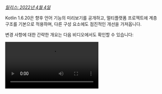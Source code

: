 [//]: # (title: Kotlin 1.6.20의 새로운 기능)

_[릴리스: 2022년 4월 4일](releases.md#release-details)_

Kotlin 1.6.20은 향후 언어 기능의 미리보기를 공개하고, 멀티플랫폼 프로젝트에 계층 구조를 기본으로 적용하며, 다른 구성 요소에도 점진적인 개선을 가져옵니다.

변경 사항에 대한 간략한 개요는 다음 비디오에서도 확인할 수 있습니다:

<video src="https://www.youtube.com/v/8F19ds109-o" title="Kotlin 1.6.20의 새로운 기능"/>

## 언어

Kotlin 1.6.20에서는 두 가지 새로운 언어 기능을 사용해 볼 수 있습니다:

*   [Kotlin/JVM용 컨텍스트 수신자 프로토타입](#prototype-of-context-receivers-for-kotlin-jvm)
*   [논-널(Definitely non-nullable) 확정 타입](#definitely-non-nullable-types)

### Kotlin/JVM용 컨텍스트 수신자 프로토타입

> 이 기능은 Kotlin/JVM에서만 사용할 수 있는 프로토타입입니다. `-Xcontext-receivers`를 활성화하면
> 컴파일러는 프로덕션 코드에 사용할 수 없는 사전 릴리스 바이너리를 생성합니다.
> 컨텍스트 수신자는 토이 프로젝트에서만 사용하십시오.
> [YouTrack](https://youtrack.jetbrains.com/issues/KT)에 피드백을 주시면 감사하겠습니다.
>
{style="warning"}

Kotlin 1.6.20에서는 더 이상 하나의 수신자만 가질 필요가 없습니다. 더 많은 수신자가 필요한 경우, 함수, 프로퍼티 및 클래스 선언에 컨텍스트 수신자를 추가하여 컨텍스트에 종속적으로(또는 _컨텍스트화_) 만들 수 있습니다. 컨텍스트 선언은 다음을 수행합니다:

*   호출자의 스코프에 모든 선언된 컨텍스트 수신자가 암시적 수신자로 존재하도록 요구합니다.
*   선언된 컨텍스트 수신자를 자체 본문 스코프에 암시적 수신자로 가져옵니다.

```kotlin
interface LoggingContext {
    val log: Logger // 이 컨텍스트는 로거에 대한 참조를 제공합니다.
}

context(LoggingContext)
fun startBusinessOperation() {
    // LoggingContext가 암시적 수신자이므로 log 프로퍼티에 접근할 수 있습니다.
    log.info("Operation has started")
}

fun test(loggingContext: LoggingContext) {
    with(loggingContext) {
        // startBusinessOperation()을 호출하려면 LoggingContext가 스코프에
        // 암시적 수신자로 존재해야 합니다.
        startBusinessOperation()
    }
}
```

프로젝트에서 컨텍스트 수신자를 활성화하려면 `-Xcontext-receivers` 컴파일러 옵션을 사용하십시오.
이 기능과 구문에 대한 자세한 설명은 [KEEP](https://github.com/Kotlin/KEEP/blob/master/proposals/context-receivers.md#detailed-design)에서 찾을 수 있습니다.

이 구현은 프로토타입임을 유의하십시오:

*   `-Xcontext-receivers`를 활성화하면 컴파일러는 프로덕션 코드에 사용할 수 없는 사전 릴리스 바이너리를 생성합니다.
*   현재 컨텍스트 수신자를 위한 IDE 지원은 최소한입니다.

토이 프로젝트에서 이 기능을 사용해보고 [이 YouTrack 이슈](https://youtrack.jetbrains.com/issue/KT-42435)에서 여러분의 생각과 경험을 공유해 주십시오.
문제가 발생하면 [새로운 이슈를 제출](https://kotl.in/issue)해 주십시오.

### 논-널(Definitely non-nullable) 확정 타입

> 논-널(Definitely non-nullable) 확정 타입은 [베타](components-stability.md) 상태입니다. 거의 안정적이지만,
> 향후 마이그레이션 단계가 필요할 수 있습니다.
> 여러분이 해야 할 변경 사항을 최소화하기 위해 최선을 다할 것입니다.
>
{style="warning"}

제네릭 Java 클래스 및 인터페이스를 확장할 때 더 나은 상호 운용성을 제공하기 위해, Kotlin 1.6.20에서는 새로운 구문 `T & Any`를 사용하여 사용 위치에서 제네릭 타입 파라미터를 논-널 확정으로 표시할 수 있습니다.
이 구문 형식은 [교차 타입](https://en.wikipedia.org/wiki/Intersection_type) 표기법에서 유래했으며, 현재는 `&`의 왼쪽에 널 허용 상위 경계를 가진 타입 파라미터와 오른쪽에 널 불가능(non-nullable) `Any`로 제한됩니다.

```kotlin
fun <T> elvisLike(x: T, y: T & Any): T & Any = x ?: y

fun main() {
    // OK
    elvisLike<String>("", "").length
    // Error: 'null' cannot be a value of a non-null type
    elvisLike<String>("", null).length

    // OK
    elvisLike<String?>(null, "").length
    // Error: 'null' cannot be a value of a non-null type
    elvisLike<String?>(null, null).length
}
```
{validate="false"}

이 기능을 활성화하려면 언어 버전을 `1.7`로 설정하십시오:

<tabs group="build-script">
<tab title="Kotlin" group-key="kotlin">

```kotlin
kotlin {
    sourceSets.all {
        languageSettings.apply {
            languageVersion = "1.7"
        }
    }
}
```

</tab>
<tab title="Groovy" group-key="groovy">

```groovy
kotlin {
    sourceSets.all {
        languageSettings {
            languageVersion = '1.7'
        }
    }
}
```

</tab>
</tabs>

논-널 확정 타입에 대한 자세한 내용은 [KEEP](https://github.com/Kotlin/KEEP/blob/master/proposals/definitely-non-nullable-types.md)에서 확인하십시오.

## Kotlin/JVM

Kotlin 1.6.20은 다음을 소개합니다:

*   JVM 인터페이스의 디폴트 메서드 호환성 개선: [인터페이스를 위한 새로운 `@JvmDefaultWithCompatibility` 어노테이션](#new-jvmdefaultwithcompatibility-annotation-for-interfaces) 및 [`-Xjvm-default` 모드의 호환성 변경 사항](#compatibility-changes-in-the-xjvm-default-modes)
*   [JVM 백엔드에서 단일 모듈의 병렬 컴파일 지원](#support-for-parallel-compilation-of-a-single-module-in-the-jvm-backend)
*   [함수형 인터페이스 생성자에 대한 호출 가능 참조 지원](#support-for-callable-references-to-functional-interface-constructors)

### 인터페이스를 위한 새로운 @JvmDefaultWithCompatibility 어노테이션

Kotlin 1.6.20은 새로운 [`@JvmDefaultWithCompatibility`](https://kotlinlang.org/api/latest/jvm/stdlib/kotlin.jvm/-jvm-default-with-compatibility/) 어노테이션을 도입합니다. 이 어노테이션을 `-Xjvm-default=all` 컴파일러 옵션과 함께 사용하여 모든 Kotlin 인터페이스의 모든 비추상(non-abstract) 멤버에 대해 [JVM 인터페이스에 디폴트 메서드를 생성](java-to-kotlin-interop.md#default-methods-in-interfaces)합니다.

`-Xjvm-default=all` 옵션 없이 컴파일된 Kotlin 인터페이스를 사용하는 클라이언트가 있다면, 해당 코드는 이 옵션으로 컴파일된 코드와 바이너리 비호환성이 발생할 수 있습니다.
Kotlin 1.6.20 이전에는 이러한 호환성 문제를 피하기 위해 [권장되는 접근 방식](https://blog.jetbrains.com/kotlin/2020/07/kotlin-1-4-m3-generating-default-methods-in-interfaces/#JvmDefaultWithoutCompatibility)은 `-Xjvm-default=all-compatibility` 모드와 더불어 이러한 유형의 호환성이 필요 없는 인터페이스에 `@JvmDefaultWithoutCompatibility` 어노테이션을 사용하는 것이었습니다.

이 접근 방식에는 몇 가지 단점이 있었습니다:

*   새로운 인터페이스가 추가될 때 어노테이션 추가를 쉽게 잊을 수 있었습니다.
*   일반적으로 공개 API보다 비공개 부분에 더 많은 인터페이스가 있으므로, 코드의 여러 위치에 이 어노테이션을 추가해야 했습니다.

이제 `-Xjvm-default=all` 모드를 사용하고 `@JvmDefaultWithCompatibility` 어노테이션으로 인터페이스를 표시할 수 있습니다.
이를 통해 공개 API의 모든 인터페이스에 이 어노테이션을 한 번 추가할 수 있으며, 새로운 비공개 코드에는 어노테이션을 사용할 필요가 없습니다.

[이 YouTrack 티켓](https://youtrack.jetbrains.com/issue/KT-48217)에 이 새로운 어노테이션에 대한 피드백을 남겨주세요.

### -Xjvm-default 모드의 호환성 변경 사항

Kotlin 1.6.20은 `-Xjvm-default=all` 또는 `-Xjvm-default=all-compatibility` 모드로 컴파일된 모듈에 대해 기본 모드( `-Xjvm-default=disable` 컴파일러 옵션)에서 모듈을 컴파일하는 옵션을 추가합니다.
이전과 마찬가지로, 모든 모듈이 `-Xjvm-default=all` 또는 `-Xjvm-default=all-compatibility` 모드를 가지고 있다면 컴파일은 성공합니다.
[이 YouTrack 이슈](https://youtrack.jetbrains.com/issue/KT-47000)에 피드백을 남길 수 있습니다.

Kotlin 1.6.20은 컴파일러 옵션 `-Xjvm-default`의 `compatibility` 및 `enable` 모드를 사용 중단합니다.
다른 모드의 설명에는 호환성과 관련하여 변경 사항이 있지만, 전체적인 논리는 동일하게 유지됩니다.
[업데이트된 설명](java-to-kotlin-interop.md#compatibility-modes-for-default-methods)을 확인해볼 수 있습니다.

Java 상호 운용성에서의 디폴트 메서드에 대한 자세한 내용은 [상호 운용성 문서](java-to-kotlin-interop.md#default-methods-in-interfaces) 및
[이 블로그 게시물](https://blog.jetbrains.com/kotlin/2020/07/kotlin-1-4-m3-generating-default-methods-in-interfaces/)을 참조하십시오.

### JVM 백엔드에서 단일 모듈의 병렬 컴파일 지원

> JVM 백엔드에서 단일 모듈의 병렬 컴파일 지원은 [실험적](components-stability.md)입니다.
> 언제든지 삭제되거나 변경될 수 있습니다. 옵트인(자세한 내용은 아래 참조)이 필요하며, 평가 목적으로만 사용해야 합니다.
> [YouTrack](https://youtrack.jetbrains.com/issue/KT-46085)에 대한 피드백을 주시면 감사하겠습니다.
>
{style="warning"}

새로운 JVM IR 백엔드의 컴파일 시간을 개선하기 위한 작업을 계속하고 있습니다.
Kotlin 1.6.20에서는 모듈의 모든 파일을 병렬로 컴파일하는 실험적인 JVM IR 백엔드 모드를 추가했습니다.
병렬 컴파일은 전체 컴파일 시간을 최대 15%까지 단축할 수 있습니다.

실험적 병렬 백엔드 모드를 활성화하려면 [컴파일러 옵션](compiler-reference.md#compiler-options) `-Xbackend-threads`를 사용하십시오.
이 옵션에 다음 인수를 사용하십시오:

*   `N`은 사용하려는 스레드 수입니다. CPU 코어 수보다 커서는 안 됩니다. 그렇지 않으면 스레드 간 컨텍스트 전환으로 인해 병렬화가 효과를 잃게 됩니다.
*   `0`은 각 CPU 코어에 별도의 스레드를 사용합니다.

[Gradle](gradle.md)은 태스크를 병렬로 실행할 수 있지만, 프로젝트(또는 프로젝트의 주요 부분)가 Gradle의 관점에서 하나의 큰 태스크일 경우 이러한 유형의 병렬화는 크게 도움이 되지 않습니다.
매우 큰 단일 모듈이 있다면 병렬 컴파일을 사용하여 더 빠르게 컴파일하십시오.
프로젝트가 많은 작은 모듈로 구성되어 있고 Gradle에 의해 빌드가 병렬화되어 있다면, 또 다른 병렬화 계층을 추가하는 것은 컨텍스트 전환으로 인해 성능을 저하시킬 수 있습니다.

> 병렬 컴파일에는 몇 가지 제약 사항이 있습니다:
> *   kapt는 IR 백엔드를 비활성화하므로 [kapt](kapt.md)와 함께 작동하지 않습니다.
> *   설계상 더 많은 JVM 힙을 요구합니다. 힙의 양은 스레드 수에 비례합니다.
>
{style="note"}

### 함수형 인터페이스 생성자에 대한 호출 가능 참조 지원

> 함수형 인터페이스 생성자에 대한 호출 가능 참조 지원은 [실험적](components-stability.md)입니다.
> 언제든지 삭제되거나 변경될 수 있습니다. 옵트인(자세한 내용은 아래 참조)이 필요하며, 평가 목적으로만 사용해야 합니다.
> [YouTrack](https://youtrack.jetbrains.com/issue/KT-47939)에 대한 피드백을 주시면 감사하겠습니다.
>
{style="warning"}

함수형 인터페이스 생성자에 대한 [호출 가능 참조](reflection.md#callable-references) 지원은 생성자 함수가 있는 인터페이스에서 [함수형 인터페이스](fun-interfaces.md)로 마이그레이션할 수 있는 소스 호환 방식을 추가합니다.

다음 코드를 살펴보십시오:

```kotlin
interface Printer {
    fun print()
}

fun Printer(block: () -> Unit): Printer = object : Printer { override fun print() = block() }
```

함수형 인터페이스 생성자에 대한 호출 가능 참조가 활성화되면, 이 코드는 단순히 함수형 인터페이스 선언으로 대체될 수 있습니다:

```kotlin
fun interface Printer {
    fun print()
}
```

생성자는 암시적으로 생성되며, `::Printer` 함수 참조를 사용하는 모든 코드는 컴파일됩니다. 예를 들면 다음과 같습니다:

```kotlin
documentsStorage.addPrinter(::Printer)
```
{validate="false"}

레거시 함수 `Printer`에 `DeprecationLevel.HIDDEN`을 사용하여 [`@Deprecated`](https://kotlinlang.org/api/latest/jvm/stdlib/kotlin/-deprecated/) 어노테이션을 표시하여 바이너리 호환성을 유지하십시오:

```kotlin
@Deprecated(message = "Your message about the deprecation", level = DeprecationLevel.HIDDEN)
fun Printer(...) {...}
```
{validate="false"}

이 기능을 활성화하려면 컴파일러 옵션 `-XXLanguage:+KotlinFunInterfaceConstructorReference`를 사용하십시오.

## Kotlin/Native

Kotlin/Native 1.6.20은 새로운 구성 요소의 지속적인 개발을 알립니다. Kotlin을 다른 플랫폼에서 일관된 경험을 제공하기 위한 또 다른 단계를 밟았습니다:

*   [새로운 메모리 관리자에 대한 업데이트](#an-update-on-the-new-memory-manager)
*   [새로운 메모리 관리자의 스윕(sweep) 단계에 대한 동시 구현](#concurrent-implementation-for-the-sweep-phase-in-new-memory-manager)
*   [어노테이션 클래스 인스턴스화](#instantiation-of-annotation-classes)
*   [Swift async/await와의 상호 운용성: KotlinUnit 대신 Swift의 Void 반환](#interop-with-swift-async-await-returning-void-instead-of-kotlinunit)
*   [libbacktrace를 사용한 더 나은 스택 트레이스](#better-stack-traces-with-libbacktrace)
*   [독립형 Android 실행 파일 지원](#support-for-standalone-android-executables)
*   [성능 향상](#performance-improvements)
*   [cinterop 모듈 가져오기 중 개선된 오류 처리](#improved-error-handling-during-cinterop-modules-import)
*   [Xcode 13 라이브러리 지원](#support-for-xcode-13-libraries)

### 새로운 메모리 관리자에 대한 업데이트

> 새로운 Kotlin/Native 메모리 관리자는 [알파](components-stability.md) 상태입니다.
> 호환되지 않게 변경될 수 있으며 향후 수동 마이그레이션이 필요할 수 있습니다.
> [YouTrack](https://youtrack.jetbrains.com/issue/KT-48525)에 대한 피드백을 주시면 감사하겠습니다.
>
{style="note"}

Kotlin 1.6.20에서는 새로운 Kotlin/Native 메모리 관리자의 알파 버전을 사용해 볼 수 있습니다.
이는 JVM과 Native 플랫폼 간의 차이를 없애 멀티플랫폼 프로젝트에서 일관된 개발자 경험을 제공합니다.
예를 들어, Android와 iOS 모두에서 작동하는 새로운 크로스 플랫폼 모바일 애플리케이션을 훨씬 쉽게 만들 수 있습니다.

새로운 Kotlin/Native 메모리 관리자는 스레드 간 객체 공유에 대한 제약을 해제합니다.
또한 안전하고 특별한 관리나 어노테이션이 필요 없는 누수 없는 동시성 프로그래밍 프리미티브를 제공합니다.

새로운 메모리 관리자는 향후 버전에서 기본값이 될 예정이므로, 지금 사용해 보시는 것을 권장합니다.
새로운 메모리 관리자에 대해 더 자세히 알아보고 데모 프로젝트를 탐색하려면 [블로그 게시물](https://blog.jetbrains.com/kotlin/2021/08/try-the-new-kotlin-native-memory-manager-development-preview/)을 확인하거나, 직접 사용해 보려면 [마이그레이션 지침](https://github.com/JetBrains/kotlin/blob/master/kotlin-native/NEW_MM.md)으로 바로 이동하십시오.

프로젝트에서 새로운 메모리 관리자를 사용하여 어떻게 작동하는지 확인하고, 이슈 트래커인 [YouTrack](https://youtrack.jetbrains.com/issue/KT-48525)에 피드백을 공유해 주십시오.

### 새로운 메모리 관리자의 스윕(sweep) 단계에 대한 동시 구현

[Kotlin 1.6에서 발표된](whatsnew16.md#preview-of-the-new-memory-manager) 새로운 메모리 관리자로 이미 전환했다면, 엄청난 실행 시간 개선을 체감할 수 있을 것입니다. 저희 벤치마크에 따르면 평균 35%의 개선이 있었습니다.
1.6.20부터는 새로운 메모리 관리자를 위한 스윕(sweep) 단계에 대한 동시 구현도 제공됩니다.
이는 성능을 더욱 향상시키고 가비지 컬렉터 중지 시간을 줄이는 데 도움이 될 것입니다.

새로운 Kotlin/Native 메모리 관리자를 위한 이 기능을 활성화하려면 다음 컴파일러 옵션을 전달하십시오:

```bash
-Xgc=cms
```

[이 YouTrack 이슈](https://youtrack.jetbrains.com/issue/KT-48526)에서 새로운 메모리 관리자 성능에 대한 피드백을 자유롭게 공유해 주십시오.

### 어노테이션 클래스 인스턴스화

Kotlin 1.6.0에서는 어노테이션 클래스 인스턴스화가 Kotlin/JVM 및 Kotlin/JS에서 [안정화](components-stability.md)되었습니다.
1.6.20 버전은 Kotlin/Native에 대한 지원을 제공합니다.

[어노테이션 클래스 인스턴스화](annotations.md#instantiation)에 대해 자세히 알아보십시오.

### Swift async/await와의 상호 운용성: KotlinUnit 대신 Swift의 Void 반환

> Swift async/await와의 동시성 상호 운용성은 [실험적](components-stability.md)입니다. 언제든지 삭제되거나 변경될 수 있습니다.
> 평가 목적으로만 사용해야 합니다. [YouTrack](https://youtrack.jetbrains.com/issue/KT-47610)에 대한 피드백을 주시면 감사하겠습니다.
>
{style="warning"}

[Swift의 async/await와의 실험적 상호 운용성](whatsnew1530.md#experimental-interoperability-with-swift-5-5-async-await)(Swift 5.5부터 사용 가능)에 대한 작업을 계속 진행하고 있습니다.
Kotlin 1.6.20은 `Unit` 반환 타입을 가진 `suspend` 함수를 처리하는 방식이 이전 버전과 다릅니다.

이전에는 이러한 함수가 Swift에서 `KotlinUnit`을 반환하는 `async` 함수로 표현되었습니다. 그러나 이들에 대한 올바른 반환 타입은 비-suspend 함수와 유사하게 `Void`입니다.

기존 코드를 깨뜨리지 않기 위해, 컴파일러가 `Unit`을 반환하는 suspend 함수를 `Void` 반환 타입을 가진 `async` Swift로 번역하도록 하는 Gradle 프로퍼티를 도입하고 있습니다:

```none
# gradle.properties
kotlin.native.binary.unitSuspendFunctionObjCExport=proper
```

향후 Kotlin 릴리스에서는 이 동작이 기본값이 되도록 할 계획입니다.

### libbacktrace를 사용한 더 나은 스택 트레이스

> 소스 위치를 확인하기 위해 libbacktrace를 사용하는 것은 [실험적](components-stability.md)입니다. 언제든지 삭제되거나 변경될 수 있습니다.
> 평가 목적으로만 사용해야 합니다. [YouTrack](https://youtrack.jetbrains.com/issue/KT-48424)에 대한 피드백을 주시면 감사하겠습니다.
>
{style="warning"}

Kotlin/Native는 이제 `linux*` ( `linuxMips32` 및 `linuxMipsel32` 제외) 및 `androidNative*` 타겟에 대한 파일 위치 및 줄 번호가 포함된 상세한 스택 트레이스를 생성할 수 있어 디버깅을 개선합니다.

이 기능은 내부적으로 [libbacktrace](https://github.com/ianlancetaylor/libbacktrace) 라이브러리를 사용합니다.
다음 코드를 보면 차이점의 예를 확인할 수 있습니다:

```kotlin
fun main() = bar()
fun bar() = baz()
inline fun baz() {
    error("")
}
```

*   **1.6.20 이전:**

```text
Uncaught Kotlin exception: kotlin.IllegalStateException:
   at 0   example.kexe        0x227190       kfun:kotlin.Throwable#<init>(kotlin.String?){} + 96
   at 1   example.kexe        0x221e4c       kfun:kotlin.Exception#<init>(kotlin.String?){} + 92
   at 2   example.kexe        0x221f4c       kfun:kotlin.RuntimeException#<init>(kotlin.String?){} + 92
   at 3   example.kexe        0x22234c       kfun:kotlin.IllegalStateException#<init>(kotlin.String?){} + 92
   at 4   example.kexe        0x25d708       kfun:#bar(){} + 104
   at 5   example.kexe        0x25d68c       kfun:#main(){} + 12
```
{initial-collapse-state="collapsed" collapsible="true"}

*   **libbacktrace를 사용한 1.6.20:**

```text
Uncaught Kotlin exception: kotlin.IllegalStateException:
   at 0   example.kexe        0x229550    kfun:kotlin.Throwable#<init>(kotlin.String?){} + 96 (/opt/buildAgent/work/c3a91df21e46e2c8/kotlin/kotlin-native/runtime/src/main/kotlin/kotlin/Throwable.kt:24:37)
   at 1   example.kexe        0x22420c    kfun:kotlin.Exception#<init>(kotlin.String?){} + 92 (/opt/buildAgent/work/c3a91df21e46e2c8/kotlin/kotlin-native/runtime/src/main/kotlin/kotlin/Exceptions.kt:23:44)
   at 2   example.kexe        0x22430c    kfun:kotlin.RuntimeException#<init>(kotlin.String?){} + 92 (/opt/buildAgent/work/c3a91df21e46e2c8/kotlin/kotlin-native/runtime/src/main/kotlin/kotlin/Exceptions.kt:34:44)
   at 3   example.kexe        0x22470c    kfun:kotlin.IllegalStateException#<init>(kotlin.String?){} + 92 (/opt/buildAgent/work/c3a91df21e46e2c8/kotlin/kotlin-native/runtime/src/main/kotlin/kotlin/Exceptions.kt:70:44)
   at 4   example.kexe        0x25fac8    kfun:#bar(){} + 104 [inlined] (/opt/buildAgent/work/c3a91df21e46e2c8/kotlin/libraries/stdlib/src/kotlin/util/Preconditions.kt:143:56)
   at 5   example.kexe        0x25fac8    kfun:#bar(){} + 104 [inlined] (/private/tmp/backtrace/src/commonMain/kotlin/app.kt:4:5)
   at 6   example.kexe        0x25fac8    kfun:#bar(){} + 104 (/private/tmp/backtrace/src/commonMain/kotlin/app.kt:2:13)
   at 7   example.kexe        0x25fa4c    kfun:#main(){} + 12 (/private/tmp/backtrace/src/commonMain/kotlin/app.kt:1:14)
```
{initial-collapse-state="collapsed" collapsible="true"}

이미 스택 트레이스에 파일 위치와 줄 번호가 있는 Apple 타겟의 경우, libbacktrace는 인라인 함수 호출에 대해 더 많은 세부 정보를 제공합니다:

*   **1.6.20 이전:**

```text
Uncaught Kotlin exception: kotlin.IllegalStateException:
   at 0   example.kexe    0x10a85a8f8    kfun:kotlin.Throwable#<init>(kotlin.String?){} + 88 (/opt/buildAgent/work/c3a91df21e46e2c8/kotlin/kotlin-native/runtime/src/main/kotlin/kotlin/Throwable.kt:24:37)
   at 1   example.kexe    0x10a855846    kfun:kotlin.Exception#<init>(kotlin.String?){} + 86 (/opt/buildAgent/work/c3a91df21e46e2c8/kotlin/kotlin-native/runtime/src/main/kotlin/kotlin/Exceptions.kt:23:44)
   at 2   example.kexe    0x10a855936    kfun:kotlin.RuntimeException#<init>(kotlin.String?){} + 86 (/opt/buildAgent/work/c3a91df21e46e2c8/kotlin/kotlin-native/runtime/src/main/kotlin/kotlin/Exceptions.kt:34:44)
   at 3   example.kexe    0x10a855c86    kfun:kotlin.IllegalStateException#<init>(kotlin.String?){} + 86 (/opt/buildAgent/work/c3a91df21e46e2c8/kotlin/kotlin-native/runtime/src/main/kotlin/kotlin/Exceptions.kt:70:44)
   at 4   example.kexe    0x10a8489a5    kfun:#bar(){} + 117 (/private/tmp/backtrace/src/commonMain/kotlin/app.kt:2:1)
   at 5   example.kexe    0x10a84891c    kfun:#main(){} + 12 (/private/tmp/backtrace/src/commonMain/kotlin/app.kt:1:14)
...
```
{initial-collapse-state="collapsed" collapsible="true"}

*   **libbacktrace를 사용한 1.6.20:**

```text
Uncaught Kotlin exception: kotlin.IllegalStateException:
   at 0   example.kexe    0x10669bc88    kfun:kotlin.Throwable#<init>(kotlin.String?){} + 88 (/opt/buildAgent/work/c3a91df21e46e2c8/kotlin/kotlin-native/runtime/src/main/kotlin/kotlin/Throwable.kt:24:37)
   at 1   example.kexe    0x106696bd6    kfun:kotlin.Exception#<init>(kotlin.String?){} + 86 (/opt/buildAgent/work/c3a91df21e46e2c8/kotlin/kotlin-native/runtime/src/main/kotlin/kotlin/Exceptions.kt:23:44)
   at 2   example.kexe    0x106696cc6    kfun:kotlin.RuntimeException#<init>(kotlin.String?){} + 86 (/opt/buildAgent/work/c3a91df21e46e2c8/kotlin/kotlin-native/runtime/src/main/kotlin/kotlin/Exceptions.kt:34:44)
   at 3   example.kexe    0x106697016    kfun:kotlin.IllegalStateException#<init>(kotlin.String?){} + 86 (/opt/buildAgent/work/c3a91df21e46e2c8/kotlin/kotlin-native/runtime/src/main/kotlin/kotlin/Exceptions.kt:70:44)
   at 4   example.kexe    0x106689d35    kfun:#bar(){} + 117 [inlined] (/opt/buildAgent/work/c3a91df21e46e2c8/kotlin/libraries/stdlib/src/kotlin/util/Preconditions.kt:143:56)
>>  at 5   example.kexe    0x106689d35    kfun:#bar(){} + 117 [inlined] (/private/tmp/backtrace/src/commonMain/kotlin/app.kt:4:5)
   at 6   example.kexe    0x106689d35    kfun:#bar(){} + 117 (/private/tmp/backtrace/src/commonMain/kotlin/app.kt:2:13)
   at 7   example.kexe    0x106689cac    kfun:#main(){} + 12 (/private/tmp/backtrace/src/commonMain/kotlin/app.kt:1:14)
...
```
{initial-collapse-state="collapsed" collapsible="true"}

libbacktrace를 사용하여 더 나은 스택 트레이스를 생성하려면 `gradle.properties`에 다음 줄을 추가하십시오:

```none
# gradle.properties
kotlin.native.binary.sourceInfoType=libbacktrace
```

[이 YouTrack 이슈](https://youtrack.jetbrains.com/issue/KT-48424)에서 libbacktrace를 사용하여 Kotlin/Native 디버깅이 어떻게 작동하는지 알려주십시오.

### 독립형 Android 실행 파일 지원

이전에는 Kotlin/Native의 Android Native 실행 파일이 실제 실행 파일이 아니라 NativeActivity로 사용할 수 있는 공유 라이브러리였습니다. 이제 Android Native 타겟용 표준 실행 파일을 생성하는 옵션이 있습니다.

이를 위해 프로젝트의 `build.gradle(.kts)` 부분에서 `androidNative` 타겟의 실행 가능 블록을 구성하십시오.
다음 바이너리 옵션을 추가하십시오:

```kotlin
kotlin {
    androidNativeX64("android") {
        binaries {
            executable {
                binaryOptions["androidProgramType"] = "standalone"
            }
        }
    }
}
```

이 기능은 Kotlin 1.7.0에서 기본값이 될 예정입니다.
현재 동작을 유지하려면 다음 설정을 사용하십시오:

```kotlin
binaryOptions["androidProgramType"] = "nativeActivity"
```

구현에 기여해준 Mattia Iavarone에게 감사드립니다!

### 성능 향상

컴파일 프로세스 속도를 높이고 [https://youtrack.jetbrains.com/issue/KT-42294](https://youtrack.jetbrains.com/issue/KT-42294) 개발 경험을 개선하기 위해 Kotlin/Native에 많은 노력을 기울이고 있습니다.

Kotlin 1.6.20은 Kotlin이 생성하는 LLVM IR에 영향을 미치는 일부 성능 업데이트 및 버그 수정을 가져옵니다.
내부 프로젝트의 벤치마크에 따르면, 평균적으로 다음과 같은 성능 향상을 달성했습니다:

*   실행 시간 15% 단축
*   릴리스 및 디버그 바이너리의 코드 크기 20% 감소
*   릴리스 바이너리의 컴파일 시간 26% 단축

이러한 변경 사항은 또한 대규모 내부 프로젝트에서 디버그 바이너리의 컴파일 시간을 10% 단축시킵니다.

이를 달성하기 위해, 일부 컴파일러 생성 합성 객체에 대한 정적 초기화를 구현하고, 모든 함수에 대한 LLVM IR 구조 방식을 개선했으며, 컴파일러 캐시를 최적화했습니다.

### cinterop 모듈 가져오기 중 개선된 오류 처리

이번 릴리스에서는 `cinterop` 도구를 사용하여 Objective-C 모듈을 가져올 때(일반적으로 CocoaPods 포드의 경우와 같음) 발생하는 오류에 대한 개선된 오류 처리가 도입되었습니다.
이전에는 Objective-C 모듈 작업 중 오류가 발생하면(예: 헤더의 컴파일 오류 처리 시), `fatal error: could not build module $name`과 같은 정보 없는 오류 메시지를 받았습니다.
`cinterop` 도구의 이 부분을 확장하여, 확장된 설명과 함께 오류 메시지를 받게 됩니다.

### Xcode 13 라이브러리 지원

Xcode 13과 함께 제공되는 라이브러리는 이번 릴리스부터 완벽하게 지원됩니다.
Kotlin 코드 어디에서든 자유롭게 접근할 수 있습니다.

## Kotlin 멀티플랫폼

1.6.20은 Kotlin 멀티플랫폼에 다음과 같은 주요 업데이트를 제공합니다:

*   [계층 구조 지원이 이제 모든 새 멀티플랫폼 프로젝트의 기본값으로 설정](#hierarchical-structure-support-for-multiplatform-projects)
*   [Kotlin CocoaPods Gradle 플러그인에 CocoaPods 통합을 위한 몇 가지 유용한 기능 추가](#kotlin-cocoapods-gradle-plugin)

### 멀티플랫폼 프로젝트를 위한 계층 구조 지원

Kotlin 1.6.20은 계층 구조 지원이 기본적으로 활성화되어 있습니다.
[Kotlin 1.4.0에서 도입된](whatsnew14.md#sharing-code-in-several-targets-with-the-hierarchical-project-structure) 이후, 프론트엔드를 크게 개선하고 IDE 가져오기를 안정화했습니다.

이전에는 멀티플랫폼 프로젝트에 코드를 추가하는 두 가지 방법이 있었습니다. 첫 번째는 플랫폼별 소스 세트에 삽입하는 것으로, 이는 하나의 타겟으로 제한되며 다른 플랫폼에서 재사용할 수 없었습니다.
두 번째는 Kotlin이 현재 지원하는 모든 플랫폼에서 공유되는 공통 소스 세트를 사용하는 것이었습니다.

이제 공통 로직과 서드파티 API를 많이 재사용하는 몇몇 유사한 네이티브 타겟 간에 [소스 코드를 공유](#better-code-sharing-in-your-project)할 수 있습니다.
이 기술은 올바른 기본 종속성을 제공하고 공유 코드에서 사용 가능한 정확한 API를 찾아냅니다.
이는 복잡한 빌드 설정을 없애고 네이티브 타겟 간에 소스 세트를 공유하기 위한 IDE 지원을 얻기 위해 해결 방법을 사용해야 하는 필요성을 제거합니다.
또한 다른 타겟을 위한 안전하지 않은 API 사용을 방지하는 데 도움이 됩니다.

이 기술은 [라이브러리 작성자](#more-opportunities-for-library-authors)에게도 유용할 것입니다. 계층적 프로젝트 구조를 통해 타겟의 하위 집합에 대한 공통 API를 가진 라이브러리를 게시하고 사용할 수 있기 때문입니다.

기본적으로, 계층 구조로 게시된 라이브러리는 계층 구조 프로젝트와만 호환됩니다.

#### 프로젝트에서 더 나은 코드 공유

계층 구조 지원이 없으면, _일부_ [Kotlin 타겟](https://www.jetbrains.com/help/kotlin-multiplatform-dev/multiplatform-dsl-reference.html#targets) 간에 코드를 공유할 수 있는 직접적인 방법이 없었지만, _모든_ 타겟에 걸쳐 코드를 공유하는 것은 가능했습니다.
인기 있는 예시 중 하나는 모든 iOS 타겟 간에 코드를 공유하고 Foundation과 같은 iOS 특정 [종속성](https://www.jetbrains.com/help/kotlin-multiplatform-dev/multiplatform-share-on-platforms.html#connect-platform-specific-libraries)에 접근하는 것입니다.

계층적 프로젝트 구조 지원 덕분에, 이제 이 작업을 기본으로 수행할 수 있습니다.
새로운 구조에서는 소스 세트가 계층을 형성합니다.
주어진 소스 세트가 컴파일되는 각 타겟에 사용할 수 있는 플랫폼별 언어 기능과 종속성을 사용할 수 있습니다.

예를 들어, iOS 기기 및 시뮬레이터용 `iosArm64` 및 `iosX64`라는 두 개의 타겟이 있는 일반적인 멀티플랫폼 프로젝트를 고려해 보십시오.
Kotlin 툴체인은 두 타겟이 동일한 함수를 가지고 있음을 이해하고, 중간 소스 세트인 `iosMain`에서 해당 함수에 접근할 수 있도록 허용합니다.

![iOS hierarchy example](ios-hierarchy-example.jpg){width=700}

Kotlin 툴체인은 Kotlin/Native stdlib 또는 네이티브 라이브러리와 같은 올바른 기본 종속성을 제공합니다.
또한 Kotlin 툴체인은 공유 코드에서 사용 가능한 정확한 API 표면 영역을 찾아내기 위해 최선을 다할 것입니다.
이는 예를 들어 Windows용으로 의도된 API를 JS 코드에서 사용하는 것과 같은 경우를 방지합니다.

#### 라이브러리 작성자를 위한 더 많은 기회

멀티플랫폼 라이브러리가 게시될 때, 해당 중간 소스 세트의 API도 이제 제대로 함께 게시되어 소비자에게 제공됩니다.
다시 말하지만, Kotlin 툴체인은 소비자 소스 세트에서 사용 가능한 API를 자동으로 파악하는 동시에, 예를 들어 JVM용 API를 JS 코드에서 사용하는 것과 같이 안전하지 않은 사용을 면밀히 주시합니다.
[라이브러리에서 코드 공유](https://www.jetbrains.com/help/kotlin-multiplatform-dev/multiplatform-share-on-platforms.html#share-code-in-libraries)에 대해 자세히 알아보십시오.

#### 구성 및 설정

Kotlin 1.6.20부터 모든 새로운 멀티플랫폼 프로젝트는 계층 구조를 갖게 됩니다. 추가 설정은 필요하지 않습니다.

*   이미 [수동으로 활성화](https://www.jetbrains.com/help/kotlin-multiplatform-dev/multiplatform-share-on-platforms.html#share-code-on-similar-platforms)했다면, `gradle.properties`에서 사용 중단된 옵션을 제거할 수 있습니다:

  ```none
  # gradle.properties
  kotlin.mpp.enableGranularSourceSetsMetadata=true
  kotlin.native.enableDependencyPropagation=false // 또는 이전 설정에 따라 'true'
  ```

*   Kotlin 1.6.20의 경우, 최상의 경험을 위해 [Android Studio 2021.1.1](https://developer.android.com/studio) (Bumblebee) 이상을 사용하는 것이 좋습니다.

*   또한 옵트아웃할 수도 있습니다. 계층 구조 지원을 비활성화하려면 `gradle.properties`에 다음 옵션을 설정하십시오:

  ```none
  # gradle.properties
  kotlin.mpp.hierarchicalStructureSupport=false
  ```

#### 피드백 남기기

이것은 전체 생태계에 중요한 변화입니다. 더 나은 발전을 위해 여러분의 피드백을 주시면 감사하겠습니다.

지금 사용해보고 [이슈 트래커](https://kotl.in/issue)에 발생하는 모든 어려움을 보고해 주십시오.

### Kotlin CocoaPods Gradle 플러그인

CocoaPods 통합을 단순화하기 위해 Kotlin 1.6.20은 다음 기능을 제공합니다:

*   CocoaPods 플러그인에는 이제 등록된 모든 타겟으로 XCFramework를 빌드하고 Podspec 파일을 생성하는 태스크가 있습니다. 이는 Xcode와 직접 통합하고 싶지 않지만 아티팩트를 빌드하여 로컬 CocoaPods 저장소에 배포하고 싶을 때 유용할 수 있습니다.
  
    [XCFramework 빌드](https://www.jetbrains.com/help/kotlin-multiplatform-dev/multiplatform-build-native-binaries.html#build-xcframeworks)에 대해 자세히 알아보십시오.

*   프로젝트에서 [CocoaPods 통합](https://www.jetbrains.com/help/kotlin-multiplatform-dev/multiplatform-cocoapods-overview.html)을 사용하는 경우, 전체 Gradle 프로젝트에 필요한 Pod 버전을 지정하는 데 익숙할 것입니다. 이제 더 많은 옵션이 있습니다:
    *   `cocoapods` 블록에 Pod 버전을 직접 지정합니다.
    *   계속해서 Gradle 프로젝트 버전을 사용합니다.
  
    이러한 속성 중 어느 것도 구성되지 않으면 오류가 발생합니다.

*   이제 전체 Gradle 프로젝트의 이름을 변경하는 대신 `cocoapods` 블록에서 CocoaPod 이름을 구성할 수 있습니다.

*   CocoaPods 플러그인은 새로운 `extraSpecAttributes` 속성을 도입했는데, 이 속성을 사용하여 이전에는 하드코딩되었던 `libraries` 또는 `vendored_frameworks`와 같은 Podspec 파일의 속성을 구성할 수 있습니다.

```kotlin
kotlin {
    cocoapods {
        version = "1.0"
        name = "MyCocoaPod"
        extraSpecAttributes["social_media_url"] = 'https://twitter.com/kotlin'
        extraSpecAttributes["vendored_frameworks"] = 'CustomFramework.xcframework'
        extraSpecAttributes["libraries"] = 'xml'
    }
}
```

전체 Kotlin CocoaPods Gradle 플러그인 [DSL 참조](https://www.jetbrains.com/help/kotlin-multiplatform-dev/multiplatform-cocoapods-dsl-reference.html)를 참조하십시오.

## Kotlin/JS

1.6.20의 Kotlin/JS 개선 사항은 주로 IR 컴파일러에 영향을 미칩니다:

*   [IR 컴파일러를 사용한 개발 바이너리용 증분 컴파일](#incremental-compilation-for-development-binaries-with-ir-compiler)
*   [IR 컴파일러를 통한 최상위 프로퍼티의 기본 지연 초기화](#lazy-initialization-of-top-level-properties-by-default-with-ir-compiler)
*   [IR 컴파일러를 통한 프로젝트 모듈의 기본 별도 JS 파일](#separate-js-files-for-project-modules-by-default-with-ir-compiler)
*   [Char 클래스 최적화](#char-class-optimization)
*   [내보내기 개선 (IR 및 레거시 백엔드 모두)](#improvements-to-export-and-typescript-declaration-generation)
*   [비동기 테스트를 위한 @AfterTest 보장](#aftertest-guarantees-for-asynchronous-tests)

### IR 컴파일러를 사용한 개발 바이너리용 증분 컴파일

IR 컴파일러를 사용한 Kotlin/JS 개발을 더욱 효율적으로 만들기 위해, 새로운 _증분 컴파일_ 모드를 도입하고 있습니다.

이 모드에서 `compileDevelopmentExecutableKotlinJs` Gradle 태스크로 **개발 바이너리**를 빌드할 때, 컴파일러는 모듈 수준에서 이전 컴파일 결과를 캐시합니다.
이는 변경되지 않은 소스 파일에 대해 후속 컴파일 시 캐시된 컴파일 결과를 사용하여, 특히 작은 변경이 있을 때 컴파일이 더 빠르게 완료되도록 합니다.
이 개선 사항은 개발 프로세스(편집-빌드-디버그 주기 단축)만을 목표로 하며 프로덕션 아티팩트 빌드에는 영향을 미치지 않습니다.

개발 바이너리에 대한 증분 컴파일을 활성화하려면 프로젝트의 `gradle.properties`에 다음 줄을 추가하십시오:

```none
# gradle.properties
kotlin.incremental.js.ir=true // 기본값은 false
```

저희 테스트 프로젝트에서 새 모드는 증분 컴파일을 최대 30% 더 빠르게 만들었습니다. 그러나 이 모드에서 클린 빌드는 캐시를 생성하고 채워야 하므로 더 느려졌습니다.

[이 YouTrack 이슈](https://youtrack.jetbrains.com/issue/KT-50203)에서 Kotlin/JS 프로젝트와 증분 컴파일 사용에 대한 의견을 알려주십시오.

### IR 컴파일러를 통한 최상위 프로퍼티의 기본 지연 초기화

Kotlin 1.4.30에서 우리는 JS IR 컴파일러에서 [최상위 프로퍼티의 지연 초기화](whatsnew1430.md#lazy-initialization-of-top-level-properties) 프로토타입을 선보였습니다.
애플리케이션 시작 시 모든 프로퍼티를 초기화할 필요를 없앰으로써, 지연 초기화는 시작 시간을 단축합니다.
저희 측정 결과, 실제 Kotlin/JS 애플리케이션에서 약 10%의 속도 향상을 보였습니다.

이제 이 메커니즘을 다듬고 적절히 테스트한 후, IR 컴파일러에서 최상위 프로퍼티에 대한 지연 초기화를 기본값으로 만들고 있습니다.

```kotlin
// 지연 초기화
val a = run {
    val result = // 많은 계산
        println(result)
    result
} // run은 변수 첫 사용 시 실행됩니다.
```

어떤 이유로든 프로퍼티를 즉시(애플리케이션 시작 시) 초기화해야 하는 경우, [`@EagerInitialization`](https://kotlinlang.org/api/latest/jvm/stdlib/kotlin.native/-eager-initialization/) 어노테이션으로 표시하십시오.

### IR 컴파일러를 통한 프로젝트 모듈의 기본 별도 JS 파일

이전에는 JS IR 컴파일러가 프로젝트 모듈에 대해 [별도의 `.js` 파일을 생성](https://youtrack.jetbrains.com/issue/KT-44319)하는 기능을 제공했습니다.
이는 전체 프로젝트에 대한 단일 `.js` 파일이라는 기본 옵션의 대안이었습니다.
이 파일은 너무 크고 사용하기 불편할 수 있습니다. 프로젝트의 함수를 사용할 때마다 전체 JS 파일을 종속성으로 포함해야 하기 때문입니다.
여러 파일을 가지면 유연성이 추가되고 이러한 종속성의 크기가 줄어듭니다. 이 기능은 `-Xir-per-module` 컴파일러 옵션으로 사용할 수 있었습니다.

1.6.20부터 JS IR 컴파일러는 기본적으로 프로젝트 모듈에 대해 별도의 `.js` 파일을 생성합니다.

프로젝트를 단일 `.js` 파일로 컴파일하는 것은 이제 다음 Gradle 프로퍼티로 사용할 수 있습니다:

```none
# gradle.properties
kotlin.js.ir.output.granularity=whole-program // `per-module`이 기본값
```

이전 릴리스에서 실험적인 모듈별 모드 (`-Xir-per-module=true` 플래그를 통해 사용 가능)는 각 모듈에서 `main()` 함수를 호출했습니다. 이는 일반적인 단일 `.js` 모드와 일관되지 않습니다. 1.6.20부터는 두 경우 모두 메인 모듈에서만 `main()` 함수가 호출됩니다. 모듈이 로드될 때 일부 코드를 실행해야 하는 경우 `@EagerInitialization` 어노테이션이 있는 최상위 프로퍼티를 사용할 수 있습니다. [IR 컴파일러를 통한 최상위 프로퍼티의 기본 지연 초기화](#lazy-initialization-of-top-level-properties-by-default-with-ir-compiler)를 참조하십시오.

### Char 클래스 최적화

`Char` 클래스는 이제 Kotlin/JS 컴파일러에서 박싱을 도입하지 않고 처리됩니다([인라인 클래스](inline-classes.md)와 유사).
이는 Kotlin/JS 코드에서 Char에 대한 연산을 가속화합니다.

성능 향상 외에도, 이는 `Char`가 JavaScript로 내보내지는 방식을 변경합니다. 이제 `Number`로 번역됩니다.

### 내보내기 및 TypeScript 선언 생성 개선

Kotlin 1.6.20은 내보내기 메커니즘([`@JsExport`](https://kotlinlang.org/api/latest/jvm/stdlib/kotlin.js/-js-export/) 어노테이션)에 대한 여러 수정 및 개선 사항을 제공하며, 여기에는 [TypeScript 선언(`.d.ts`) 생성](js-ir-compiler.md#preview-generation-of-typescript-declaration-files-d-ts)이 포함됩니다.
인터페이스와 열거형을 내보낼 수 있는 기능을 추가했으며, 이전에 보고된 일부 예외적인 경우(corner cases)의 내보내기 동작을 수정했습니다.
자세한 내용은 [YouTrack의 내보내기 개선 사항 목록](https://youtrack.jetbrains.com/issues?q=Project:%20Kotlin%20issue%20id:%20KT-45434,%20KT-44494,%20KT-37916,%20KT-43191,%20KT-46961,%20KT-40236)을 참조하십시오.

[JavaScript에서 Kotlin 코드 사용](js-to-kotlin-interop.md)에 대해 자세히 알아보십시오.

### 비동기 테스트를 위한 @AfterTest 보장

Kotlin 1.6.20은 [`@AfterTest`](https://kotlinlang.org/api/latest/kotlin.test/kotlin.test/-after-test/) 함수가 Kotlin/JS의 비동기 테스트에서 제대로 작동하도록 합니다.
테스트 함수의 반환 타입이 정적으로 [`Promise`](https://kotlinlang.org/api/latest/jvm/stdlib/kotlin.js/-promise/)로 확인되는 경우, 컴파일러는 이제 해당 [`then()`](https://kotlinlang.org/api/latest/jvm/stdlib/kotlin.js/-promise/then.html) 콜백으로 `@AfterTest` 함수의 실행을 예약합니다.

## 보안

Kotlin 1.6.20은 코드 보안을 개선하기 위한 몇 가지 기능을 도입합니다:

*   [klib에서 상대 경로 사용](#using-relative-paths-in-klibs)
*   [Kotlin/JS Gradle 프로젝트를 위한 yarn.lock 파일 유지](#persisting-yarn-lock-for-kotlin-js-gradle-projects)
*   [기본적으로 `--ignore-scripts`로 npm 종속성 설치](#installation-of-npm-dependencies-with-ignore-scripts-by-default)

### klib에서 상대 경로 사용

`klib` 형식의 라이브러리에는 적절한 디버그 정보를 생성하기 위한 소스 파일의 경로를 포함하는 직렬화된 IR 표현이 포함됩니다.
Kotlin 1.6.20 이전에는 저장된 파일 경로가 절대 경로였습니다. 라이브러리 작성자가 절대 경로를 공유하고 싶지 않을 수 있으므로, 1.6.20 버전은 대체 옵션을 제공합니다.

`klib`를 게시하고 아티팩트에 소스 파일의 상대 경로만 사용하려는 경우, 이제 `-Xklib-relative-path-base` 컴파일러 옵션을 하나 이상의 소스 파일 기본 경로와 함께 전달할 수 있습니다:

<tabs group="build-script">
<tab title="Kotlin" group-key="kotlin">

```kotlin
tasks.withType(org.jetbrains.kotlin.gradle.dsl.KotlinCompile::class).configureEach {
    // $base는 소스 파일의 기본 경로입니다.
    kotlinOptions.freeCompilerArgs += "-Xklib-relative-path-base=$base"
}
```

</tab>
<tab title="Groovy" group-key="groovy">

```groovy
tasks.withType(org.jetbrains.kotlin.gradle.dsl.KotlinCompile).configureEach {
    kotlinOptions {
        // $base는 소스 파일의 기본 경로입니다.
        freeCompilerArgs += "-Xklib-relative-path-base=$base"
    }
}
``` 

</tab>
</tabs>

### Kotlin/JS Gradle 프로젝트를 위한 yarn.lock 파일 유지

> 이 기능은 Kotlin 1.6.10으로 백포팅되었습니다.
>
{style="note"}

Kotlin/JS Gradle 플러그인은 이제 `yarn.lock` 파일을 유지할 수 있는 기능을 제공하여 추가 Gradle 구성 없이 프로젝트의 npm 종속성 버전을 고정할 수 있도록 합니다.
이 기능은 프로젝트 루트에 자동 생성된 `kotlin-js-store` 디렉토리를 추가하여 기본 프로젝트 구조를 변경합니다.
이 디렉토리 안에 `yarn.lock` 파일이 있습니다.

`kotlin-js-store` 디렉토리와 그 내용을 버전 관리 시스템에 커밋하는 것을 강력히 권장합니다.
잠금 파일을 버전 관리 시스템에 커밋하는 것은 [권장되는 방식](https://classic.yarnpkg.com/blog/2016/11/24/lockfiles-for-all/)입니다. 이는 개발 환경이나 CI/CD 서비스와 같은 모든 머신에서 애플리케이션이 정확히 동일한 종속성 트리로 빌드되도록 보장하기 때문입니다.
또한 잠금 파일은 프로젝트가 새 머신에서 체크아웃될 때 npm 종속성이 자동으로 업데이트되는 것을 방지하여 보안 문제를 해소합니다.

[Dependabot](https://github.com/dependabot)와 같은 도구는 Kotlin/JS 프로젝트의 `yarn.lock` 파일을 파싱하여, 종속된 npm 패키지가 손상된 경우 경고를 제공할 수도 있습니다.

필요한 경우, 빌드 스크립트에서 디렉토리 및 잠금 파일 이름을 모두 변경할 수 있습니다:

<tabs group="build-script">
<tab title="Kotlin" group-key="kotlin">

```kotlin
rootProject.plugins.withType<org.jetbrains.kotlin.gradle.targets.js.yarn.YarnPlugin> {
    rootProject.the<org.jetbrains.kotlin.gradle.targets.js.yarn.YarnRootExtension>().lockFileDirectory =
        project.rootDir.resolve("my-kotlin-js-store")
    rootProject.the<org.jetbrains.kotlin.gradle.targets.js.yarn.YarnRootExtension>().lockFileName = "my-yarn.lock"
}
```

</tab>
<tab title="Groovy" group-key="groovy">

```groovy
rootProject.plugins.withType(org.jetbrains.kotlin.gradle.targets.js.yarn.YarnPlugin) {
    rootProject.extensions.getByType(org.jetbrains.kotlin.gradle.targets.js.yarn.YarnRootExtension).lockFileDirectory =
        file("my-kotlin-js-store")
    rootProject.extensions.getByType(org.jetbrains.kotlin.gradle.targets.js.yarn.YarnRootExtension).lockFileName = 'my-yarn.lock'
}
``` 

</tab>
</tabs>

> 잠금 파일의 이름을 변경하면 종속성 검사 도구가 해당 파일을 더 이상 인식하지 못할 수 있습니다.
> 
{style="warning"}

### 기본적으로 --ignore-scripts로 npm 종속성 설치

> 이 기능은 Kotlin 1.6.10으로 백포팅되었습니다.
>
{style="note"}

Kotlin/JS Gradle 플러그인은 이제 기본적으로 npm 종속성 설치 중에 [라이프사이클 스크립트](https://docs.npmjs.com/cli/v8/using-npm/scripts#life-cycle-scripts) 실행을 방지합니다.
이 변경은 손상된 npm 패키지에서 악성 코드가 실행될 가능성을 줄이는 것을 목표로 합니다.

이전 구성으로 되돌리려면, `build.gradle(.kts)`에 다음 줄을 추가하여 라이프사이클 스크립트 실행을 명시적으로 활성화할 수 있습니다:

<tabs group="build-script">
<tab title="Kotlin" group-key="kotlin">

```kotlin
rootProject.plugins.withType<org.jetbrains.kotlin.gradle.targets.js.yarn.YarnPlugin> {
    rootProject.the<org.jetbrains.kotlin.gradle.targets.js.yarn.YarnRootExtension>().ignoreScripts = false
}
```

</tab>
<tab title="Groovy" group-key="groovy">

```groovy
rootProject.plugins.withType(org.jetbrains.kotlin.gradle.targets.js.yarn.YarnPlugin) {
    rootProject.extensions.getByType(org.jetbrains.kotlin.gradle.targets.js.yarn.YarnRootExtension).ignoreScripts = false
}
``` 

</tab>
</tabs>

[Kotlin/JS Gradle 프로젝트의 npm 종속성](js-project-setup.md#npm-dependencies)에 대해 자세히 알아보십시오.

## Gradle

Kotlin 1.6.20은 Kotlin Gradle 플러그인에 다음 변경 사항을 가져옵니다:

*   Kotlin 컴파일러 실행 전략 정의를 위한 새로운 [프로퍼티 `kotlin.compiler.execution.strategy` 및 `compilerExecutionStrategy`](#properties-for-defining-kotlin-compiler-execution-strategy)
*   [kapt 및 코루틴 빌드 옵션의 사용 중단](#deprecation-of-build-options-for-kapt-and-coroutines)
*   [`kotlin.parallel.tasks.in.project` 빌드 옵션 제거](#removal-of-the-kotlin-parallel-tasks-in-project-build-option)

### Kotlin 컴파일러 실행 전략 정의를 위한 프로퍼티

Kotlin 1.6.20 이전에는 `-Dkotlin.compiler.execution.strategy` 시스템 프로퍼티를 사용하여 Kotlin 컴파일러 실행 전략을 정의했습니다.
이 프로퍼티는 어떤 경우에는 불편할 수 있었습니다.
Kotlin 1.6.20은 동일한 이름의 Gradle 프로퍼티 `kotlin.compiler.execution.strategy`와 컴파일 태스크 프로퍼티 `compilerExecutionStrategy`를 도입합니다.

시스템 프로퍼티는 여전히 작동하지만, 향후 릴리스에서 제거될 예정입니다.

현재 프로퍼티의 우선순위는 다음과 같습니다:

*   태스크 프로퍼티 `compilerExecutionStrategy`가 시스템 프로퍼티 및 Gradle 프로퍼티 `kotlin.compiler.execution.strategy`보다 우선합니다.
*   Gradle 프로퍼티가 시스템 프로퍼티보다 우선합니다.

이러한 프로퍼티에 할당할 수 있는 세 가지 컴파일러 실행 전략이 있습니다:

| 전략             | Kotlin 컴파일러가 실행되는 위치       | 증분 컴파일 | 기타 특성                                                |
|------------------|---------------------------------------|-------------|----------------------------------------------------------|
| Daemon           | 자체 데몬 프로세스 내부             | 예          | *기본 전략*. 다른 Gradle 데몬 간에 공유될 수 있음 |
| In process       | Gradle 데몬 프로세스 내부           | 아니요      | Gradle 데몬과 힙을 공유할 수 있음                    |
| Out of process   | 각 호출에 대해 별도의 프로세스       | 아니요      | —                                                        |

따라서 `kotlin.compiler.execution.strategy` 프로퍼티(시스템 및 Gradle 모두)에 사용 가능한 값은 다음과 같습니다:
1. `daemon` (기본값)
2. `in-process`
3. `out-of-process`

`gradle.properties`에서 Gradle 프로퍼티 `kotlin.compiler.execution.strategy`를 사용하십시오:

```none
# gradle.properties
kotlin.compiler.execution.strategy=out-of-process
```

`compilerExecutionStrategy` 태스크 프로퍼티에 사용 가능한 값은 다음과 같습니다:

1. `org.jetbrains.kotlin.gradle.tasks.KotlinCompilerExecutionStrategy.DAEMON` (기본값)
2. `org.jetbrains.kotlin.gradle.tasks.KotlinCompilerExecutionStrategy.IN_PROCESS`
3. `org.jetbrains.kotlin.gradle.tasks.KotlinCompilerExecutionStrategy.OUT_OF_PROCESS`

`build.gradle.kts` 빌드 스크립트에서 `compilerExecutionStrategy` 태스크 프로퍼티를 사용하십시오:

```kotlin
import org.jetbrains.kotlin.gradle.dsl.KotlinCompile
import org.jetbrains.kotlin.gradle.tasks.KotlinCompilerExecutionStrategy

// ...

tasks.withType<KotlinCompile>().configureEach {
    compilerExecutionStrategy.set(KotlinCompilerExecutionStrategy.IN_PROCESS)
}
```

[이 YouTrack 태스크](https://youtrack.jetbrains.com/issue/KT-49299)에 피드백을 남겨주십시오.

### kapt 및 코루틴 빌드 옵션의 사용 중단

Kotlin 1.6.20에서는 프로퍼티의 사용 중단 수준을 변경했습니다:

*   `kapt.use.worker.api`를 통해 Kotlin 데몬을 통해 [kapt](kapt.md)를 실행하는 기능을 사용 중단했습니다. 이제 Gradle 출력에 경고가 표시됩니다.
    기본적으로, [kapt는 1.3.70 릴리스부터 Gradle 워커를 사용](kapt.md#run-kapt-tasks-in-parallel)해 왔으며, 이 방식을 고수하는 것을 권장합니다.

    향후 릴리스에서는 `kapt.use.worker.api` 옵션을 제거할 예정입니다.

*   `kotlin.experimental.coroutines` Gradle DSL 옵션과 `gradle.properties`에서 사용되는 `kotlin.coroutines` 프로퍼티를 사용 중단했습니다.
    단순히 _suspend 함수_를 사용하거나 `build.gradle(.kts)` 파일에 [`kotlinx.coroutines` 종속성](gradle-configure-project.md#set-a-dependency-on-a-kotlinx-library)을 추가하십시오.
  
    코루틴에 대한 자세한 내용은 [코루틴 가이드](coroutines-guide.md)를 참조하십시오.

### kotlin.parallel.tasks.in.project 빌드 옵션 제거

Kotlin 1.5.20에서 우리는 [빌드 옵션 `kotlin.parallel.tasks.in.project`의 사용 중단](whatsnew1520.md#deprecation-of-the-kotlin-parallel-tasks-in-project-build-property)을 발표했습니다.
이 옵션은 Kotlin 1.6.20에서 제거되었습니다.

프로젝트에 따라 Kotlin 데몬의 병렬 컴파일은 더 많은 메모리를 요구할 수 있습니다.
메모리 소비를 줄이려면 [Kotlin 데몬의 힙 크기를 늘리십시오](gradle-compilation-and-caches.md#setting-kotlin-daemon-s-jvm-arguments).

Kotlin Gradle 플러그인에서 [현재 지원되는 컴파일러 옵션](gradle-compiler-options.md)에 대해 자세히 알아보십시오.